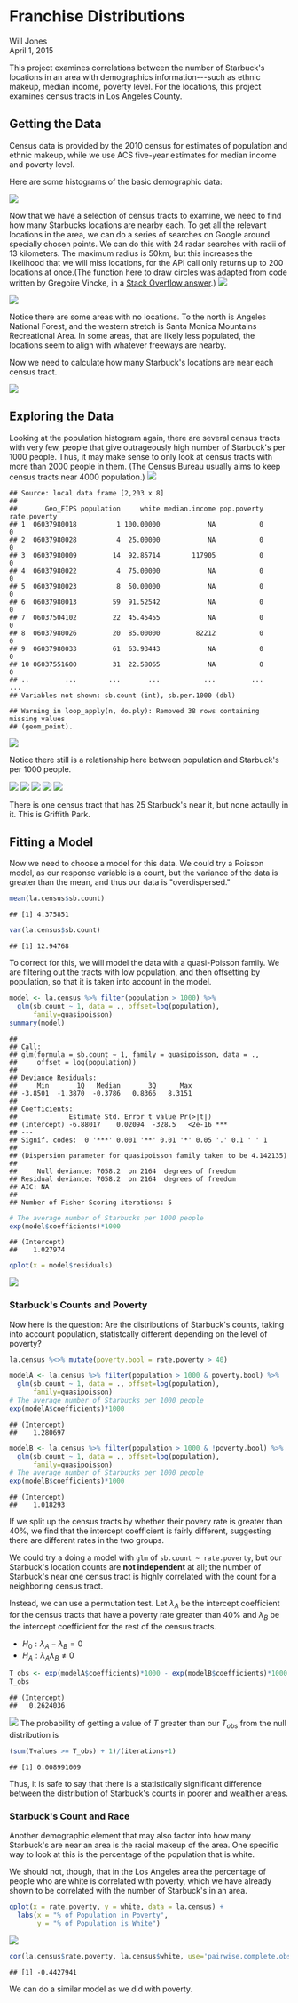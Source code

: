 # Franchise Distributions
Will Jones  
April 1, 2015  



This project examines correlations between the number of Starbuck's locations
in an area with demographics information---such as ethnic makeup, median income,
poverty level. For the locations, this project examines census tracts in Los
Angeles County.

## Getting the Data

Census data is provided by the 2010 census for estimates of population and
ethnic makeup, while we use ACS five-year estimates for median income and
poverty level.



Here are some histograms of the basic demographic data:

![](Analysis_files/figure-html/unnamed-chunk-3-1.png) 







Now that we have a selection of census tracts to examine, we need to find how
many Starbucks locations are nearby each. To get all the relevant locations in
the area, we can do a series of searches on Google around specially chosen
points. We can do this with 24 radar searches with radii of 13 kilometers. The
maximum radius is 50km, but this increases the likelihood that we will miss
locations, for the API call only returns up to 200 locations at once.(The
function here to draw circles was adapted from code written by
Gregoire Vincke, in a 
[Stack Overflow answer](http://stackoverflow.com/a/29133886/4645559).)
![](Analysis_files/figure-html/unnamed-chunk-5-1.png) 



![](Analysis_files/figure-html/unnamed-chunk-6-1.png) 

Notice there are some areas with no locations. To the north is Angeles National
Forest, and the western stretch is Santa Monica Mountains Recreational Area. In
some areas, that are likely less populated, the locations seem to align with
whatever freeways are nearby.

Now we need to calculate how many Starbuck's locations are near each census
tract.

![](Analysis_files/figure-html/unnamed-chunk-7-1.png) 

## Exploring the Data

Looking at the population histogram again, there are several census tracts with
very few, people that give outrageously high number of Starbuck's per 1000
people. Thus, it may make sense to only look at census tracts with more than
2000 people in them. (The Census Bureau usually aims to keep census tracts near
4000 population.)
![](Analysis_files/figure-html/unnamed-chunk-8-1.png) 

```
## Source: local data frame [2,203 x 8]
## 
##       Geo_FIPS population     white median.income pop.poverty rate.poverty
## 1  06037980018          1 100.00000            NA           0            0
## 2  06037980028          4  25.00000            NA           0            0
## 3  06037980009         14  92.85714        117905           0            0
## 4  06037980022          4  75.00000            NA           0            0
## 5  06037980023          8  50.00000            NA           0            0
## 6  06037980013         59  91.52542            NA           0            0
## 7  06037504102         22  45.45455            NA           0            0
## 8  06037980026         20  85.00000         82212           0            0
## 9  06037980033         61  63.93443            NA           0            0
## 10 06037551600         31  22.58065            NA           0            0
## ..         ...        ...       ...           ...         ...          ...
## Variables not shown: sb.count (int), sb.per.1000 (dbl)
```

```
## Warning in loop_apply(n, do.ply): Removed 38 rows containing missing values
## (geom_point).
```

![](Analysis_files/figure-html/unnamed-chunk-8-2.png) 

Notice there still is a relationship here between population and Starbuck's per
1000 people. 


![](Analysis_files/figure-html/unnamed-chunk-9-1.png) ![](Analysis_files/figure-html/unnamed-chunk-9-2.png) ![](Analysis_files/figure-html/unnamed-chunk-9-3.png) ![](Analysis_files/figure-html/unnamed-chunk-9-4.png) ![](Analysis_files/figure-html/unnamed-chunk-9-5.png) 

There is one census tract that has 25 Starbuck's near it, but none actaully in
it. This is Griffith Park.





## Fitting a Model
Now we need to choose a model for this data. We could try a Poisson model, as
our response variable is a count, but the variance of the data is greater than
the mean, and thus our data is "overdispersed."

```r
mean(la.census$sb.count)
```

```
## [1] 4.375851
```

```r
var(la.census$sb.count)
```

```
## [1] 12.94768
```

To correct for this, we will model the data with a quasi-Poisson family. We are
filtering out the tracts with low population, and then offsetting by population,
so that it is taken into account in the model. 

```r
model <- la.census %>% filter(population > 1000) %>%
  glm(sb.count ~ 1, data = ., offset=log(population), 
      family=quasipoisson)
summary(model)
```

```
## 
## Call:
## glm(formula = sb.count ~ 1, family = quasipoisson, data = ., 
##     offset = log(population))
## 
## Deviance Residuals: 
##     Min       1Q   Median       3Q      Max  
## -3.8501  -1.3870  -0.3786   0.8366   8.3151  
## 
## Coefficients:
##             Estimate Std. Error t value Pr(>|t|)    
## (Intercept) -6.88017    0.02094  -328.5   <2e-16 ***
## ---
## Signif. codes:  0 '***' 0.001 '**' 0.01 '*' 0.05 '.' 0.1 ' ' 1
## 
## (Dispersion parameter for quasipoisson family taken to be 4.142135)
## 
##     Null deviance: 7058.2  on 2164  degrees of freedom
## Residual deviance: 7058.2  on 2164  degrees of freedom
## AIC: NA
## 
## Number of Fisher Scoring iterations: 5
```

```r
# The average number of Starbucks per 1000 people
exp(model$coefficients)*1000
```

```
## (Intercept) 
##    1.027974
```

```r
qplot(x = model$residuals)
```

![](Analysis_files/figure-html/unnamed-chunk-11-1.png) 

### Starbuck's Counts and Poverty

Now here is the question: Are the distributions of Starbuck's counts, taking
into account population, statistcally different depending on the level of
poverty? 


```r
la.census %<>% mutate(poverty.bool = rate.poverty > 40)

modelA <- la.census %>% filter(population > 1000 & poverty.bool) %>%
  glm(sb.count ~ 1, data = ., offset=log(population), 
      family=quasipoisson)
# The average number of Starbucks per 1000 people
exp(modelA$coefficients)*1000
```

```
## (Intercept) 
##    1.280697
```

```r
modelB <- la.census %>% filter(population > 1000 & !poverty.bool) %>%
  glm(sb.count ~ 1, data = ., offset=log(population), 
      family=quasipoisson)
# The average number of Starbucks per 1000 people
exp(modelB$coefficients)*1000
```

```
## (Intercept) 
##    1.018293
```

If we split up the census tracts by whether their povery rate is greater than
40%, we find that the intercept coefficient is fairly different, suggesting there
are different rates in the two groups.

We could try a doing a model with `glm` of `sb.count ~ rate.poverty`, but
our Starbuck's location counts are __not independent__ at all; the number of
Starbuck's near one census tract is highly correlated with the count for a
neighboring census tract.

Instead, we can use a permutation test. Let $\lambda_A$ be the intercept coefficient
for the census tracts that have a poverty rate greater than 40% and $\lambda_B$ be
the intercept coefficient for the rest of the census tracts.

* $H_0: \lambda_A - \lambda_B = 0$
* $H_A: \lambda_A \lambda_B \neq 0$


```r
T_obs <- exp(modelA$coefficients)*1000 - exp(modelB$coefficients)*1000
T_obs
```

```
## (Intercept) 
##   0.2624036
```



![](Analysis_files/figure-html/unnamed-chunk-14-1.png) 
The probability of getting a value of $T$ greater than our $T_{obs}$ from the
null distribution is 

```r
(sum(Tvalues >= T_obs) + 1)/(iterations+1)
```

```
## [1] 0.008991009
```

Thus, it is safe to say that there is a statistically significant difference
between the distribution of Starbuck's counts in poorer and wealthier areas.

### Starbuck's Count and Race

Another demographic element that may also factor into how many Starbuck's are 
near an area is the racial makeup of the area. One specific way to look at this
is the percentage of the population that is white.

We should not, though, that in the Los Angeles area the percentage of people who
are white is correlated with poverty, which we have already shown to be
correlated with the number of Starbuck's in an area.


```r
qplot(x = rate.poverty, y = white, data = la.census) +
  labs(x = "% of Population in Poverty", 
       y = "% of Population is White")
```

![](Analysis_files/figure-html/unnamed-chunk-16-1.png) 

```r
cor(la.census$rate.poverty, la.census$white, use='pairwise.complete.obs')
```

```
## [1] -0.4427941
```

We can do a similar model as we did with poverty.

